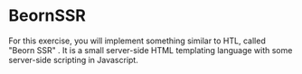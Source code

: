 # BeornSSR
For this exercise, you will implement something similar to HTL, called "Beorn SSR" . It is a small server-side HTML templating language with some server-side scripting in Javascript.

